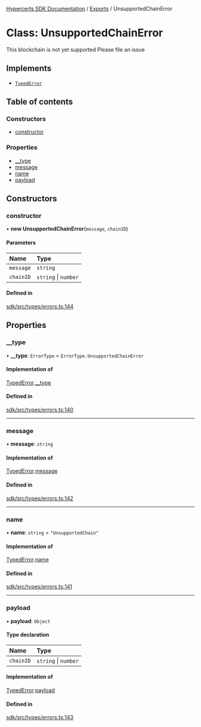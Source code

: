 [Hypercerts SDK Documentation](../README.md) / [Exports](../modules.md) / UnsupportedChainError

# Class: UnsupportedChainError

This blockchain is not yet supported
Please file an issue

## Implements

- [`TypedError`](../interfaces/TypedError.md)

## Table of contents

### Constructors

- [constructor](UnsupportedChainError.md#constructor)

### Properties

- [\_\_type](UnsupportedChainError.md#__type)
- [message](UnsupportedChainError.md#message)
- [name](UnsupportedChainError.md#name)
- [payload](UnsupportedChainError.md#payload)

## Constructors

### constructor

• **new UnsupportedChainError**(`message`, `chainID`)

#### Parameters

| Name      | Type                 |
| :-------- | :------------------- |
| `message` | `string`             |
| `chainID` | `string` \| `number` |

#### Defined in

[sdk/src/types/errors.ts:144](https://github.com/Network-Goods/hypercerts/blob/fceb7f4/sdk/src/types/errors.ts#L144)

## Properties

### \_\_type

• **\_\_type**: `ErrorType` = `ErrorType.UnsupportedChainError`

#### Implementation of

[TypedError](../interfaces/TypedError.md).[\_\_type](../interfaces/TypedError.md#__type)

#### Defined in

[sdk/src/types/errors.ts:140](https://github.com/Network-Goods/hypercerts/blob/fceb7f4/sdk/src/types/errors.ts#L140)

---

### message

• **message**: `string`

#### Implementation of

[TypedError](../interfaces/TypedError.md).[message](../interfaces/TypedError.md#message)

#### Defined in

[sdk/src/types/errors.ts:142](https://github.com/Network-Goods/hypercerts/blob/fceb7f4/sdk/src/types/errors.ts#L142)

---

### name

• **name**: `string` = `"UnsupportedChain"`

#### Implementation of

[TypedError](../interfaces/TypedError.md).[name](../interfaces/TypedError.md#name)

#### Defined in

[sdk/src/types/errors.ts:141](https://github.com/Network-Goods/hypercerts/blob/fceb7f4/sdk/src/types/errors.ts#L141)

---

### payload

• **payload**: `Object`

#### Type declaration

| Name      | Type                 |
| :-------- | :------------------- |
| `chainID` | `string` \| `number` |

#### Implementation of

[TypedError](../interfaces/TypedError.md).[payload](../interfaces/TypedError.md#payload)

#### Defined in

[sdk/src/types/errors.ts:143](https://github.com/Network-Goods/hypercerts/blob/fceb7f4/sdk/src/types/errors.ts#L143)
